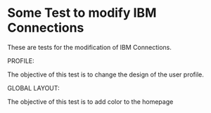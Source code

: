 # Some Test to modify IBM Connections


These are tests for the modification of IBM Connections.

 PROFILE:

   The objective of this test is to change the design of the user profile.

 GLOBAL LAYOUT:  

   The objective of this test is to add color to the homepage
